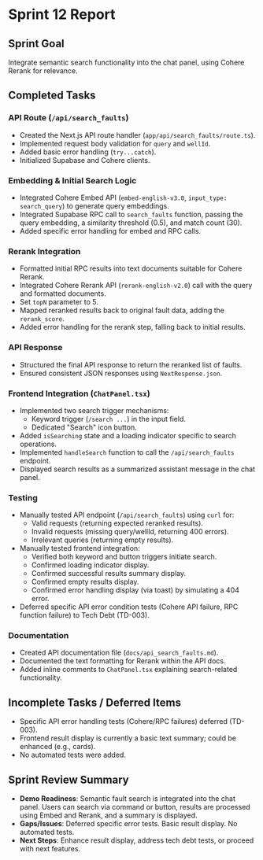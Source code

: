 # Sprint 12 Report

## Sprint Goal
Integrate semantic search functionality into the chat panel, using Cohere Rerank for relevance.

## Completed Tasks

### API Route (`/api/search_faults`)
- Created the Next.js API route handler (`app/api/search_faults/route.ts`).
- Implemented request body validation for `query` and `wellId`.
- Added basic error handling (`try...catch`).
- Initialized Supabase and Cohere clients.

### Embedding & Initial Search Logic
- Integrated Cohere Embed API (`embed-english-v3.0`, `input_type: search_query`) to generate query embeddings.
- Integrated Supabase RPC call to `search_faults` function, passing the query embedding, a similarity threshold (0.5), and match count (30).
- Added specific error handling for embed and RPC calls.

### Rerank Integration
- Formatted initial RPC results into text documents suitable for Cohere Rerank.
- Integrated Cohere Rerank API (`rerank-english-v2.0`) call with the query and formatted documents.
- Set `topN` parameter to 5.
- Mapped reranked results back to original fault data, adding the `rerank_score`.
- Added error handling for the rerank step, falling back to initial results.

### API Response
- Structured the final API response to return the reranked list of faults.
- Ensured consistent JSON responses using `NextResponse.json`.

### Frontend Integration (`ChatPanel.tsx`)
- Implemented two search trigger mechanisms:
    - Keyword trigger (`/search ...`) in the input field.
    - Dedicated "Search" icon button.
- Added `isSearching` state and a loading indicator specific to search operations.
- Implemented `handleSearch` function to call the `/api/search_faults` endpoint.
- Displayed search results as a summarized assistant message in the chat panel.

### Testing
- Manually tested API endpoint (`/api/search_faults`) using `curl` for:
    - Valid requests (returning expected reranked results).
    - Invalid requests (missing query/wellId, returning 400 errors).
    - Irrelevant queries (returning empty results).
- Manually tested frontend integration:
    - Verified both keyword and button triggers initiate search.
    - Confirmed loading indicator display.
    - Confirmed successful results summary display.
    - Confirmed empty results display.
    - Confirmed error handling display (via toast) by simulating a 404 error.
- Deferred specific API error condition tests (Cohere API failure, RPC function failure) to Tech Debt (TD-003).

### Documentation
- Created API documentation file (`docs/api_search_faults.md`).
- Documented the text formatting for Rerank within the API docs.
- Added inline comments to `ChatPanel.tsx` explaining search-related functionality.

## Incomplete Tasks / Deferred Items
- Specific API error handling tests (Cohere/RPC failures) deferred (TD-003).
- Frontend result display is currently a basic text summary; could be enhanced (e.g., cards).
- No automated tests were added.

## Sprint Review Summary
- **Demo Readiness**: Semantic fault search is integrated into the chat panel. Users can search via command or button, results are processed using Embed and Rerank, and a summary is displayed.
- **Gaps/Issues**: Deferred specific error tests. Basic result display. No automated tests.
- **Next Steps**: Enhance result display, address tech debt tests, or proceed with next features. 